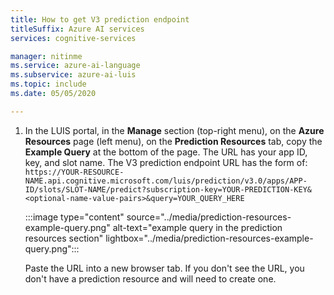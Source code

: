 ```yaml
---
title: How to get V3 prediction endpoint
titleSuffix: Azure AI services
services: cognitive-services

manager: nitinme
ms.service: azure-ai-language
ms.subservice: azure-ai-luis
ms.topic: include
ms.date: 05/05/2020

---
```



1. In the LUIS portal, in the **Manage** section (top-right menu), on the **Azure Resources** page (left menu), on the **Prediction Resources** tab, copy the **Example Query** at the bottom of the page. The URL has your app ID, key, and slot name. The V3 prediction endpoint URL has the form of: `https://YOUR-RESOURCE-NAME.api.cognitive.microsoft.com/luis/prediction/v3.0/apps/APP-ID/slots/SLOT-NAME/predict?subscription-key=YOUR-PREDICTION-KEY&<optional-name-value-pairs>&query=YOUR_QUERY_HERE`

    :::image type="content" source="../media/prediction-resources-example-query.png" alt-text="example query in the prediction resources section" lightbox="../media/prediction-resources-example-query.png":::
    
    Paste the URL into a new browser tab. If you don't see the URL, you don't have a prediction resource and will need to create one. 

    

    

